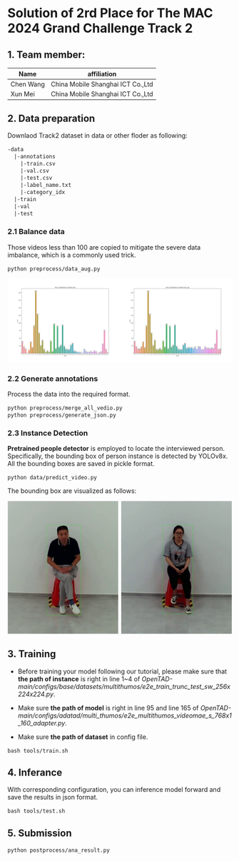 # Solution of 2rd Place for The MAC 2024 Grand Challenge Track 2

## 1. Team member:
Name      | affiliation            |
---       | ---                    |
Chen Wang | China Mobile Shanghai ICT Co.,Ltd |
Xun Mei   | China Mobile Shanghai ICT Co.,Ltd |

## 2. Data preparation

Downlaod Track2 dataset in data or other floder as following:

```
-data
  |-annotations
    |-train.csv
    |-val.csv
    |-test.csv
    |-label_name.txt
    |-category_idx
  |-train
  |-val
  |-test
```


### 2.1 Balance data
Those videos less than 100 are copied to mitigate the severe data imbalance, which is a commonly used trick.

```
python preprocess/data_aug.py
```

![Before and after data balance](figs/data_balance.png)

### 2.2 Generate annotations
Process the data into the required format.

```
python preprocess/merge_all_vedio.py
python preprocess/generate_json.py
```


### 2.3 Instance Detection

**Pretrained people detector** is employed to locate the interviewed person. Specifically, the bounding box of person instance is detected by YOLOv8x. All the bounding boxes are saved in pickle format.

```
python data/predict_video.py
```

The bounding box are visualized as follows:

![Bounding box visualization](figs/bbox.png)

## 3. Training

- Before training your model following our tutorial, please make sure that **the path of instance** is right in line 1~4 of *OpenTAD-main/configs/_base_/datasets/multithumos/e2e_train_trunc_test_sw_256x224x224.py*.

- Make sure **the path of model** is right in line 95 and line 165 of *OpenTAD-main/configs/adatad/multi_thumos/e2e_multithumos_videomae_s_768x1_160_adapter.py*.

- Make sure **the path of dataset** in config file. 

```
bash tools/train.sh
```


## 4. Inferance

With corresponding configuration, you can inference model forward and save the results in json format.

```
bash tools/test.sh
```


## 5. Submission


```
python postprocess/ana_result.py
```


